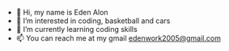 - 👋 Hi, my name is Eden Alon
- 👀 I’m interested in coding, basketball and cars
- 🌱 I’m currently learning coding skills
- 📫 You can reach me at my gmail edenwork2005@gmail.com

<!---
EdenAlon05/EdenAlon05 is a ✨ special ✨ repository because its `README.md` (this file) appears on your GitHub profile.
You can click the Preview link to take a look at your changes.
--->
